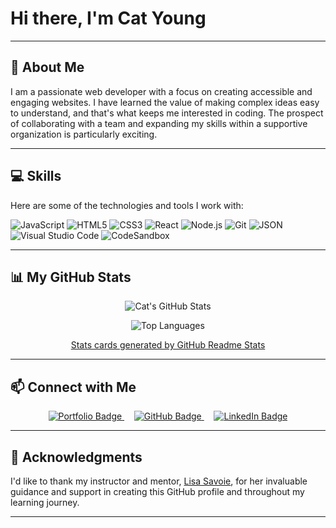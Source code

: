 # Hi there, I'm Cat Young 

---

## 👋 About Me

I am a passionate web developer with a focus on creating accessible and engaging websites. I have learned the value of making complex ideas easy to understand, and that's what keeps me interested in coding. The prospect of collaborating with a team and expanding my skills within a supportive organization is particularly exciting.

---

## 💻 Skills

Here are some of the technologies and tools I work with:

<p align="left">
  <picture>
    <source media="(prefers-color-scheme: dark)" srcset="https://img.shields.io/badge/JavaScript-F7DF1E?style=for-the-badge&logo=javascript&logoColor=black">
    <source media="(prefers-color-scheme: light)" srcset="https://img.shields.io/badge/JavaScript-F7DF1E?style=for-the-badge&logo=javascript&logoColor=black">
    <img alt="JavaScript" src="https://img.shields.io/badge/JavaScript-F7DF1E?style=for-the-badge&logo=javascript&logoColor=black">
  </picture>
  <picture>
    <source media="(prefers-color-scheme: dark)" srcset="https://img.shields.io/badge/HTML5-E34F26?style=for-the-badge&logo=html5&logoColor=white">
    <source media="(prefers-color-scheme: light)" srcset="https://img.shields.io/badge/HTML5-E34F26?style=for-the-badge&logo=html5&logoColor=white">
    <img alt="HTML5" src="https://img.shields.io/badge/HTML5-E34F26?style=for-the-badge&logo=html5&logoColor=white">
  </picture>
  <picture>
    <source media="(prefers-color-scheme: dark)" srcset="https://img.shields.io/badge/CSS3-1572B6?style=for-the-badge&logo=css3&logoColor=white">
    <source media="(prefers-color-scheme: light)" srcset="https://img.shields.io/badge/CSS3-1572B6?style=for-the-badge&logo=css3&logoColor=white">
    <img alt="CSS3" src="https://img.shields.io/badge/CSS3-1572B6?style=for-the-badge&logo=css3&logoColor=white">
  </picture>
  <picture>
    <source media="(prefers-color-scheme: dark)" srcset="https://img.shields.io/badge/React-61DAFB?style=for-the-badge&logo=react&logoColor=black">
    <source media="(prefers-color-scheme: light)" srcset="https://img.shields.io/badge/React-61DAFB?style=for-the-badge&logo=react&logoColor=black">
    <img alt="React" src="https://img.shields.io/badge/React-61DAFB?style=for-the-badge&logo=react&logoColor=black">
  </picture>
  <picture>
    <source media="(prefers-color-scheme: dark)" srcset="https://img.shields.io/badge/Node.js-339933?style=for-the-badge&logo=node.js&logoColor=white">
    <source media="(prefers-color-scheme: light)" srcset="https://img.shields.io/badge/Node.js-339933?style=for-the-badge&logo=node.js&logoColor=white">
    <img alt="Node.js" src="https://img.shields.io/badge/Node.js-339933?style=for-the-badge&logo=node.js&logoColor=white">
  </picture>
  <picture>
    <source media="(prefers-color-scheme: dark)" srcset="https://img.shields.io/badge/Git-F05032?style=for-the-badge&logo=git&logoColor=white">
    <source media="(prefers-color-scheme: light)" srcset="https://img.shields.io/badge/Git-F05032?style=for-the-badge&logo=git&logoColor=white">
    <img alt="Git" src="https://img.shields.io/badge/Git-F05032?style=for-the-badge&logo=git&logoColor=white">
  </picture>
   <picture>
    <source media="(prefers-color-scheme: dark)" srcset="https://img.shields.io/badge/JSON-000000?style=for-the-badge&logo=json&logoColor=white">
    <source media="(prefers-color-scheme: light)" srcset="https://img.shields.io/badge/JSON-000000?style=for-the-badge&logo=json&logoColor=white">
    <img alt="JSON" src="https://img.shields.io/badge/JSON-000000?style=for-the-badge&logo=json&logoColor=white">
  </picture>
  <picture>
    <source media="(prefers-color-scheme: dark)" srcset="https://img.shields.io/badge/VS%20Code-007ACC?style=for-the-badge&logo=visual-studio-code&logoColor=white">
    <source media="(prefers-color-scheme: light)" srcset="https://img.shields.io/badge/VS%20Code-007ACC?style=for-the-badge&logo=visual-studio-code&logoColor=white">
    <img alt="Visual Studio Code" src="https://img.shields.io/badge/VS%20Code-007ACC?style=for-the-badge&logo=visual-studio-code&logoColor=white">
  </picture>
  <picture>
    <source media="(prefers-color-scheme: dark)" srcset="https://img.shields.io/badge/CodeSandbox-000000?style=for-the-badge&logo=codesandbox&logoColor=white">
    <source media="(prefers-color-scheme: light)" srcset="https://img.shields.io/badge/CodeSandbox-000000?style=for-the-badge&logo=codesandbox&logoColor=white">
    <img alt="CodeSandbox" src="https://img.shields.io/badge/CodeSandbox-000000?style=for-the-badge&logo=codesandbox&logoColor=white">
  </picture>
</p>

---

## 📊 My GitHub Stats

<p align="center">
  <img src="https://github-readme-stats.vercel.app/api?username=CatYoung018&show_icons=true&theme=default&hide_border=true" alt="Cat's GitHub Stats" />
</p>

<p align="center">
  <img src="https://github-readme-stats.vercel.app/api/top-langs/?username=CatYoung018&layout=donut-vertical&theme=default&hide_border=true" alt="Top Languages" />
</p>

<p align="center">
  <a href="https://github.com/anuraghazra/github-readme-stats">Stats cards generated by GitHub Readme Stats</a>
</p>

---

## 📫 Connect with Me

<p align="center">
  <a href="https://catyoung018.github.io/Cat-Young-Dev/">
    <img src="https://img.shields.io/badge/Portfolio-FF5722?style=for-the-badge" alt="Portfolio Badge"/>
  </a>&nbsp;&nbsp;&nbsp;
  <a href="https://github.com/catyoung018">
    <img src="https://img.shields.io/badge/GitHub-100000?style=for-the-badge&logo=github&logoColor=white" alt="GitHub Badge"/>
  </a>&nbsp;&nbsp;&nbsp;
  <a href="https://www.linkedin.com/in/catrillia-young18/">
    <img src="https://img.shields.io/badge/LinkedIn-0077B5?style=for-the-badge&logo=linkedin&logoColor=white" alt="LinkedIn Badge"/>
  </a>
  </p>

---

## 🙏 Acknowledgments

I'd like to thank my instructor and mentor, [Lisa Savoie](https://github.com/twosavoie), for her invaluable guidance and support in creating this GitHub profile and throughout my learning journey.

---
